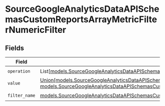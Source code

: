 # SourceGoogleAnalyticsDataAPISchemasCustomReportsArrayMetricFilterNumericFilter


## Fields

| Field                                                                                                                                                                                                                                                                                                                   | Type                                                                                                                                                                                                                                                                                                                    | Required                                                                                                                                                                                                                                                                                                                | Description                                                                                                                                                                                                                                                                                                             |
| ----------------------------------------------------------------------------------------------------------------------------------------------------------------------------------------------------------------------------------------------------------------------------------------------------------------------- | ----------------------------------------------------------------------------------------------------------------------------------------------------------------------------------------------------------------------------------------------------------------------------------------------------------------------- | ----------------------------------------------------------------------------------------------------------------------------------------------------------------------------------------------------------------------------------------------------------------------------------------------------------------------- | ----------------------------------------------------------------------------------------------------------------------------------------------------------------------------------------------------------------------------------------------------------------------------------------------------------------------- |
| `operation`                                                                                                                                                                                                                                                                                                             | List[[models.SourceGoogleAnalyticsDataAPISchemasCustomReportsArrayMetricFilterMetricsFilterValidEnums](../models/sourcegoogleanalyticsdataapischemascustomreportsarraymetricfiltermetricsfiltervalidenums.md)]                                                                                                          | :heavy_check_mark:                                                                                                                                                                                                                                                                                                      | N/A                                                                                                                                                                                                                                                                                                                     |
| `value`                                                                                                                                                                                                                                                                                                                 | [Union[models.SourceGoogleAnalyticsDataAPISchemasCustomReportsArrayMetricFilterMetricsFilter1ExpressionsInt64Value, models.SourceGoogleAnalyticsDataAPISchemasCustomReportsArrayMetricFilterMetricsFilter1ExpressionsDoubleValue]](../models/sourcegoogleanalyticsdataapischemascustomreportsarraymetricfiltervalue.md) | :heavy_check_mark:                                                                                                                                                                                                                                                                                                      | N/A                                                                                                                                                                                                                                                                                                                     |
| `filter_name`                                                                                                                                                                                                                                                                                                           | [models.SourceGoogleAnalyticsDataAPISchemasCustomReportsArrayMetricFilterMetricsFilter1FilterName](../models/sourcegoogleanalyticsdataapischemascustomreportsarraymetricfiltermetricsfilter1filtername.md)                                                                                                              | :heavy_check_mark:                                                                                                                                                                                                                                                                                                      | N/A                                                                                                                                                                                                                                                                                                                     |